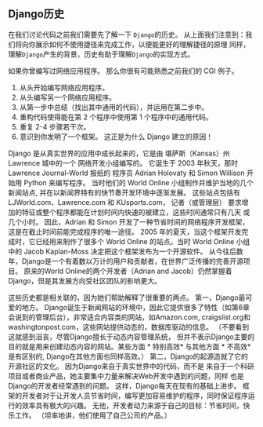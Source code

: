 ## Django历史

在我们讨论代码之前我们需要先了解一下 `Django`的历史。 从上面我们注意到：我们将向你展示如何不使用捷径来完成工作，以便能更好的理解捷径的原理 同样，理解`Django`产生的背景，历史有助于理解`Django`的实现方式。

如果你曾编写过网络应用程序。 那么你很有可能熟悉之前我们的 CGI 例子。 
1. 从头开始编写网络应用程序。 
2. 从头编写另一个网络应用程序。 
3. 从第一步中总结（找出其中通用的代码），并运用在第二步中。 
4. 重构代码使得能在第 2 个程序中使用第 1 个程序中的通用代码。 
5. 重复 2-4 步骤若干次。 
6. 意识到你发明了一个框架。 
这正是为什么 Django 建立的原因！

Django 是从真实世界的应用中成长起来的，它是由 堪萨斯（Kansas）州 Lawrence 城中的一个 网络开发小组编写的。 它诞生于 2003 年秋天，那时 Lawrence Journal-World 报纸的 程序员 Adrian Holovaty 和 Simon Willison 开始用 Python 来编写程序。 
当时他们的 World Online 小组制作并维护当地的几个新闻站点, 并在以新闻界特有的快节奏开发环境中逐渐发展。 这些站点包括有 LJWorld.com、Lawrence.com 和 KUsports.com， 记者（或管理层） 要求增加的特征或整个程序都能在计划时间内快速的被建立，这些时间通常只有几天 或几个小时。 因此，Adrian 和 Simon 开发了一种节省时间的网络程序开发框架， 这是在截止时间前能完成程序的唯一途径。 
2005 年的夏天，当这个框架开发完成时，它已经用来制作了很多个 World Online 的站点。当时 World Online 小组中的 Jacob Kaplan-Moss 决定把这个框架发布为一个开源软件。 
从今往后数年，Django是一个有着数以万计的用户和贡献者，在世界广泛传播的完善开源项目。 原来的World Online的两个开发者（Adrian and Jacob）仍然掌握着Django，但是其发展方向受社区团队的影响更大。 

这些历史都是相关联的，因为她们帮助解释了很重要的两点。 
第一，Django最可爱的地方。 Django诞生于新闻网站的环境中，因此它提供很多了特性（如第6章会说到的管理后台），非常适合内容类的网站，如Amazon.com, craigslist.org和washingtonpost.com，这些网站提供动态的，数据库驱动的信息。 （不要看到这就感到沮丧，尽管Django擅长于动态内容管理系统， 但并不表示Django主要的目的就是用来创建动态内容的网站。某些方面 * 特别高效* 与其他方面 * 不高效* 是有区别的, Django在其他方面也同样高效。） 
第二，Django的起源造就了它的开源社区的文化。 因为Django来自于真实世界中的代码，而不是 来自于一个科研项目或者商业产品，她主要集中力量来解决Web开发中遇到的问题，同样 也是Django的开发者经常遇到的问题。 这样，Django每天在现有的基础上进步。 框架的开发者对于让开发人员节省时间，编写更加容易维护的程序，同时保证程序运行的效率具有极大的兴趣。 无他，开发者动力来源于自己的目标：节省时间，快乐工作。 （坦率地讲，他们使用了自己公司的产品。）


